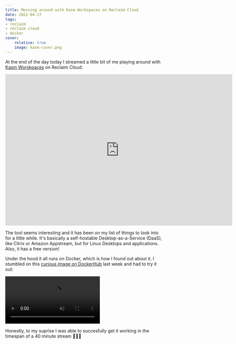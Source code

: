 ```yaml
---
title: Messing around with Kasm Workspaces on Reclaim Cloud
date: 2022-04-27
tags:
- reclaim
- reclaim cloud
- docker
cover:
    relative: true
    image: kasm-cover.png
---
```


At the end of the day today I streamed a little bit of me playing around with [Kasm Worskpaces](https://www.kasmweb.com/) on Reclaim Cloud:

<iframe title="Messing around with Kasm Workspaces on Reclaim Cloud" width="720" height="480" src="https://video.jadin.me/videos/embed/4d226d33-3194-47a7-921b-9a16c58d2dae?start=4m32s" frameborder="0" allowfullscreen="" sandbox="allow-same-origin allow-scripts allow-popups"></iframe>

The tool seems interesting and it has been on my list of things to look into for a little while. It's basically a self-hostable Desktop-as-a-Service (DaaS), like Citrix or Amazon Appstream, but for Linux Desktops and applications. Also, it has a free version!

Under the hood it all runs on Docker, which is how I found out about it. I stumbled on this [curious image on DockerHub](https://hub.docker.com/r/kasmweb/doom#!) last week and had to try it out:

<video style="max-width:100%" autoplay loop muted controls>
	<source src="kasm-doom.mp4">
	Your browser does not support the video tag.
</video>

Honestly, to my suprise I was able to succesfully get it working in the timespan of a 40 minute stream 🎉🎉🎉

